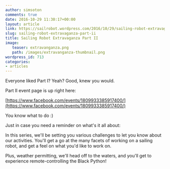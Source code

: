 ```yaml
---
author: simsoton
comments: true
date: 2016-10-29 11:30:17+00:00
layout: article
link: https://sailrobot.wordpress.com/2016/10/29/sailing-robot-extravaganza-part-ii/
slug: sailing-robot-extravaganza-part-ii
title: Sailing Robot Extravaganza Part II
image:
   teaser: extravanganza.png
   path: /images/extravanganza-thumbnail.png
wordpress_id: 713
categories:
- articles
---
```





Everyone liked Part I? Yeah? Good, knew you would.










Part II event page is up right here:




[https://www.facebook.com/events/1809933385917400/](https://www.facebook.com/events/1809933385917400/)







You know what to do :)







Just in case you need a reminder on what's it all about:




In this series, we'll be setting you various challenges to let you know about our activities. You'll get a go at the many facets of working on a sailing robot, and get a feel on what you'd like to work on.










Plus, weather permitting, we'll head off to the waters, and you'll get to experience remote-controlling the Black Python!
